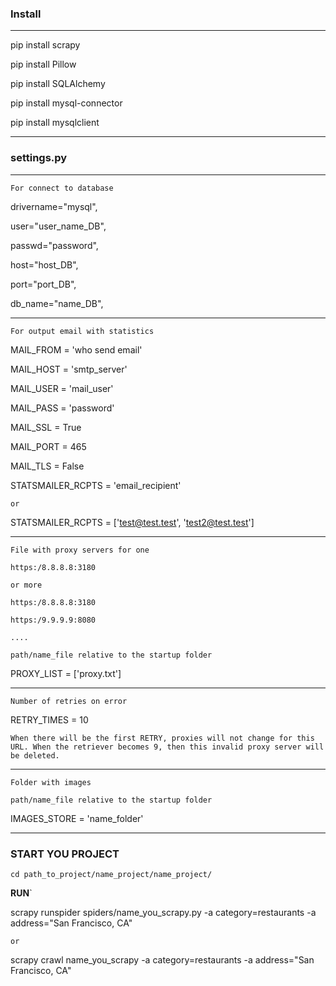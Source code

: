 ### Install
---

pip install scrapy

pip install Pillow

pip install SQLAlchemy

pip install mysql-connector

pip install mysqlclient

---

###  settings.py

---

`For connect to database`

drivername="mysql",

user="user_name_DB",

passwd="password",

host="host_DB",

port="port_DB",

db_name="name_DB",

---

`For output email with statistics`

MAIL_FROM = 'who send email'

MAIL_HOST = 'smtp_server'

MAIL_USER = 'mail_user'

MAIL_PASS = 'password'

MAIL_SSL = True

MAIL_PORT = 465

MAIL_TLS = False

STATSMAILER_RCPTS = 'email_recipient'

`or`

STATSMAILER_RCPTS = ['test@test.test', 'test2@test.test']

---

`File with proxy servers for one`

`https:/8.8.8.8:3180`

`or more`

`https:/8.8.8.8:3180`

`https:/9.9.9.9:8080`

`....`

`path/name_file relative to the startup folder`

PROXY_LIST = ['proxy.txt']

---

`Number of retries on error`

RETRY_TIMES = 10

`When there will be the first RETRY, proxies will not change for this URL. When the retriever becomes 9, then this invalid proxy server will be deleted.`

---

`Folder with images`

`path/name_file relative to the startup folder`

IMAGES_STORE = 'name_folder'

---

### START YOU PROJECT

`cd path_to_project/name_project/name_project/`

**RUN**`

scrapy runspider spiders/name_you_scrapy.py -a category=restaurants -a address="San Francisco, CA" 

`or`

scrapy crawl name_you_scrapy -a category=restaurants -a address="San Francisco, CA" 

